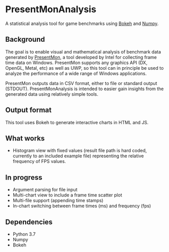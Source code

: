 # PresentMonAnalysis
A statistical analysis tool for game benchmarks using [Bokeh](https://github.com/bokeh/bokeh) and [Numpy](https://github.com/numpy/numpy).

## Background
The goal is to enable visual and mathematical analysis of benchmark data generated by [PresentMon](https://github.com/GameTechDev/PresentMon), a tool developed by Intel for collecting frame time data on Windows. PresentMon supports any graphics API (DX, OpenGL, Metal, etc) as well as UWP, so this tool can in principle be used to analyze the performance of a wide range of Windows applications.

PresentMon outputs data in CSV format, either to file or standard output (STDOUT). PresentMonAnalysis is intended to easier gain insights from the generated data using relatively simple tools.

## Output format
This tool uses Bokeh to generate interactive charts in HTML and JS.

## What works
- Histogram view with fixed values (result file path is hard coded, currently to an included example file) representing the relative frequency of FPS values.

## In progress
- Argument parsing for file input
- Multi-chart view to include a frame time scatter plot
- Multi-file support (appending time stamps)
- In-chart switching between frame times (ms) and frequency (fps)

## Dependencies
- Python 3.7
- Numpy
- Bokeh
